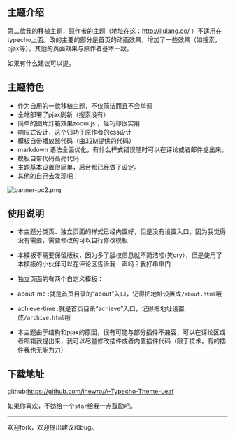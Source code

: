 ## 主题介绍

第二款我的移植主题，原作者的主题（地址在这：http://liulang.co/ ）不适用在typecho上面。改的主要的部分是首页的动画效果，增加了一些效果（如搜索，pjax等），其他的页面效果与原作者基本一致。

如果有什么建议可以提。

## 主题特色

* 作为自用的一款移植主题，不仅简洁而且不会单调
* 全站部署了pjax刷新（搜索没有）
* 简单的图片灯箱效果zoom.js ，轻巧却很实用
* 响应式设计，这个归功于原作者的css设计
* 模板自带播放器代码（由[32M](https://32mb.space/)提供的代码）
* markdown 语法全面优化，有什么样式错误随时可以在评论或者邮件提出来。
* 模板自带代码高亮代码
* 主题基本设置很简单，后台都已经做了设定。
* 其他的自己去发现吧！

![banner-pc2.png](http://www.ihewro.com/usr/uploads/2016/10/3724551346.png)
<br>


## 使用说明

* 本主题分类页、独立页面的样式已经内置好，但是没有设置入口，因为我觉得没有需要，需要修改的可以自行修改模板
* 本模板不需要保留版权，因为多了版权信息就不简洁喽(笑cry），但是使用了本模板的小伙伴可以在评论区告诉我一声吗？我好串串门
* 独立页面的有两个自定义模板：
 * about-me :就是首页目录的“about”入口，记得把地址设置成`/about.html`哦
 * achieve-time :就是首页目录“achieve”入口，记得把地址设置成`/archive.html`哦
 
* 本主题由于结构和pjax的原因，很有可能与部分插件不兼容，可以在评论区或者邮箱我提出来，我可以尽量修改插件或者内置插件代码（限于技术，有的插件我也无能为力）

## 下载地址

github:<https://github.com/ihewro/A-Typecho-Theme-Leaf>

如果你喜欢，不妨给一个`star`给我一点鼓励吧。

---

欢迎fork，欢迎提出建议和bug。
